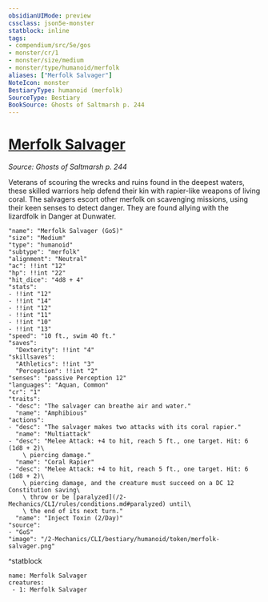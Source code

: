 ```yaml
---
obsidianUIMode: preview
cssclass: json5e-monster
statblock: inline
tags:
- compendium/src/5e/gos
- monster/cr/1
- monster/size/medium
- monster/type/humanoid/merfolk
aliases: ["Merfolk Salvager"]
NoteIcon: monster
BestiaryType: humanoid (merfolk)
SourceType: Bestiary
BookSource: Ghosts of Saltmarsh p. 244
---
```

# [Merfolk Salvager](2-Mechanics/CLI/bestiary/humanoid/merfolk-salvager-gos.md)
*Source: Ghosts of Saltmarsh p. 244*  

Veterans of scouring the wrecks and ruins found in the deepest waters, these skilled warriors help defend their kin with rapier-like weapons of living coral. The salvagers escort other merfolk on scavenging missions, using their keen senses to detect danger. They are found allying with the lizardfolk in Danger at Dunwater.

```statblock
"name": "Merfolk Salvager (GoS)"
"size": "Medium"
"type": "humanoid"
"subtype": "merfolk"
"alignment": "Neutral"
"ac": !!int "12"
"hp": !!int "22"
"hit_dice": "4d8 + 4"
"stats":
- !!int "12"
- !!int "14"
- !!int "12"
- !!int "11"
- !!int "10"
- !!int "13"
"speed": "10 ft., swim 40 ft."
"saves":
  "Dexterity": !!int "4"
"skillsaves":
  "Athletics": !!int "3"
  "Perception": !!int "2"
"senses": "passive Perception 12"
"languages": "Aquan, Common"
"cr": "1"
"traits":
- "desc": "The salvager can breathe air and water."
  "name": "Amphibious"
"actions":
- "desc": "The salvager makes two attacks with its coral rapier."
  "name": "Multiattack"
- "desc": "Melee Attack: +4 to hit, reach 5 ft., one target. Hit: 6 (1d8 + 2)\
    \ piercing damage."
  "name": "Coral Rapier"
- "desc": "Melee Attack: +4 to hit, reach 5 ft., one target. Hit: 6 (1d8 + 2)\
    \ piercing damage, and the creature must succeed on a DC 12 Constitution saving\
    \ throw or be [paralyzed](/2-Mechanics/CLI/rules/conditions.md#paralyzed) until\
    \ the end of its next turn."
  "name": "Inject Toxin (2/Day)"
"source":
- "GoS"
"image": "/2-Mechanics/CLI/bestiary/humanoid/token/merfolk-salvager.png"
```
^statblock

```encounter-table
name: Merfolk Salvager
creatures:
 - 1: Merfolk Salvager
```